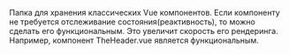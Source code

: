 Папка для хранения классических Vue компонентов.
Если компоненту не требуется отслеживание состояния(реактивность), то можно сделать его функциональным.
Это увеличит скорость его рендеринга. Например, компонент TheHeader.vue является функциональным.
